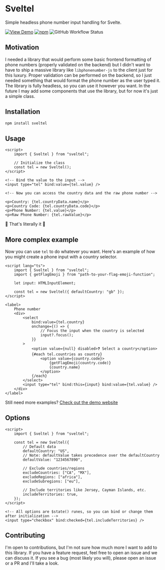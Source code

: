 # Sveltel

Simple headless phone number input handling for Svelte.

[![View Demo](https://img.shields.io/badge/View%20Demo-blue)](https://mattheousdt.github.io/sveltel/)
[![npm](https://img.shields.io/npm/v/sveltel)](https://www.npmjs.com/package/sveltel)
![GitHub Workflow Status](https://img.shields.io/github/actions/workflow/status/MattheousDT/sveltel/deploy.yml?branch=master)

## Motivation

I needed a library that would perform some basic frontend formatting of phone numbers (properly validated on the backend) but I didn't want to have to ship a massive library like `libphonenumber-js` to the client just for this luxury. Proper validation can be performed on the backend, so I just needed something that would format the phone number as the user typed it. The library is fully headless, so you can use it however you want. In the future I may add some components that use the library, but for now it's just a simple class.

## Installation

```bash
npm install sveltel
```

## Usage

```svelte
<script>
	import { Sveltel } from "sveltel";

	// Initialize the class
	const tel = new Sveltel();
</script>

<!-- Bind the value to the input -->
<input type="tel" bind:value={tel.value} />

<!-- Now you can access the country data and the raw phone number -->

<p>Country: {tel.countryData.name}</p>
<p>Country Code: {tel.countryData.code}</p>
<p>Phone Number: {tel.value}</p>
<p>Raw Phone Number: {tel.rawValue}</p>
```

🎉 That's literally it 🎉

## More complex example

Now you can use `tel` to do whatever you want.
Here's an example of how you might create a phone input with a country selector.

```svelte
<script lang="ts">
	import { Sveltel } from "sveltel";
	import { getFlagEmoji } from "path-to-your-flag-emoji-function";

	let input: HTMLInputElement;

	const tel = new Sveltel({ defaultCountry: "gb" });
</script>

<label>
	Phone number
	<div>
		<select
			bind:value={tel.country}
			onchange={() => {
				// Focus the input when the country is selected
				input?.focus();
			}}
		>
			<option value={null} disabled>❓️ Select a country</option>
			{#each tel.countries as country}
				<option value={country.code}>
					{getFlagEmoji(country.code)}
					{country.name}
				</option>
			{/each}
		</select>
		<input type="tel" bind:this={input} bind:value={tel.value} />
	</div>
</label>
```

Still need more examples? [Check out the demo website](https://mattheousdt.github.io/sveltel/)

## Options

```svelte
<script>
	import { Sveltel } from "sveltel";

	const tel = new Sveltel({
		// Default data
		defaultCountry: "US",
		// Note: defaultValue takes precedence over the defaultCountry
		defaultValue: "1234567890",

		// Exclude countries/regions
		excludeCountries: ["CA", "MX"],
		excludeRegions: ["africa"],
		excludeSubregions: ["eu"],

		// Include territories like Jersey, Cayman Islands, etc.
		includeTerritories: true,
	});
</script>

<!-- All options are $state() runes, so you can bind or change them after initialization -->
<input type="checkbox" bind:checked={tel.includeTerritories} />
```

## Contributing

I'm open to contributions, but I'm not sure how much more I want to add to this library. If you have a feature request, feel free to open an issue and we can discuss it. If you see a bug (most likely you will), please open an issue or a PR and I'll take a look.
